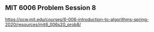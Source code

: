 ## MIT 6006 Problem Session 8

https://ocw.mit.edu/courses/6-006-introduction-to-algorithms-spring-2020/resources/mit6_006s20_prob8/
